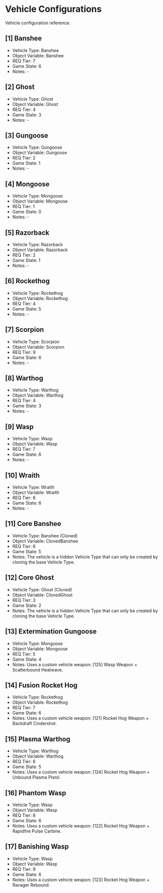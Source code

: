 # Vehicle Configurations

Vehicle configuration reference.

<!--
## [#] Vehicle Name
- Vehicle Type: Vehicle Type
- Object Variable: Variable Name
- REQ Tier: #
- Game State: #
- Notes: -
-->

## [1] Banshee
- Vehicle Type: Banshee
- Object Variable: Banshee
- REQ Tier: 7
- Game State: 6
- Notes: -

## [2] Ghost
- Vehicle Type: Ghost
- Object Variable: Ghost
- REQ Tier: 4
- Game State: 3
- Notes: -

## [3] Gungoose
- Vehicle Type: Gungoose
- Object Variable: Gungoose
- REQ Tier: 2
- Game State: 1
- Notes: -

## [4] Mongoose
- Vehicle Type: Mongoose
- Object Variable: Mongoose
- REQ Tier: 1
- Game State: 0
- Notes: -

## [5] Razorback
- Vehicle Type: Razorback
- Object Variable: Razorback
- REQ Tier: 2
- Game State: 1
- Notes: -

## [6] Rockethog
- Vehicle Type: Rockethog
- Object Variable: Rockethog
- REQ Tier: 4
- Game State: 5
- Notes: -

## [7] Scorpion
- Vehicle Type: Scorpion
- Object Variable: Scorpion
- REQ Tier: 9
- Game State: 6
- Notes: -

## [8] Warthog
- Vehicle Type: Warthog
- Object Variable: Warthog
- REQ Tier: 4
- Game State: 3
- Notes: -

## [9] Wasp
- Vehicle Type: Wasp
- Object Variable: Wasp
- REQ Tier: 7
- Game State: 6
- Notes: -

## [10] Wraith
- Vehicle Type: Wraith
- Object Variable: Wraith
- REQ Tier: 8
- Game State: 6
- Notes: -

## [11] Core Banshee
- Vehicle Type: Banshee (Cloned)
- Object Variable: ClonedBanshee
- REQ Tier: 6
- Game State: 5
- Notes: The vehicle is a hidden Vehicle Type that can only be created by cloning the base Vehicle Type.

## [12] Core Ghost
- Vehicle Type: Ghost (Cloned)
- Object Variable: ClonedGhost
- REQ Tier: 3
- Game State: 2
- Notes: The vehicle is a hidden Vehicle Type that can only be created by cloning the base Vehicle Type.

## [13] Extermination Gungoose
- Vehicle Type: Mongoose
- Object Variable: Mongoose
- REQ Tier: 5
- Game State: 4
- Notes: Uses a custom vehicle weapon: [125] Wasp Weapon + Scatterbound Heatwave.

## [14] Fusion Rocket Hog
- Vehicle Type: Rockethog
- Object Variable: Rockethog
- REQ Tier: 7
- Game State: 6
- Notes: Uses a custom vehicle weapon: [121] Rocket Hog Weapon + Backdraft Cindershot.

## [15] Plasma Warthog
- Vehicle Type: Warthog
- Object Variable: Warthog
- REQ Tier: 6
- Game State: 5
- Notes: Uses a custom vehicle weapon: [124] Rocket Hog Weapon + Unbound Plasma Pistol.

## [16] Phantom Wasp
- Vehicle Type: Wasp
- Object Variable: Wasp
- REQ Tier: 8
- Game State: 6
- Notes: Uses a custom vehicle weapon: [122] Rocket Hog Weapon + Rapidfire Pulse Carbine.

## [17] Banishing Wasp
- Vehicle Type: Wasp
- Object Variable: Wasp
- REQ Tier: 9
- Game State: 6
- Notes: Uses a custom vehicle weapon: [123] Rocket Hog Weapon + Ravager Rebound.
